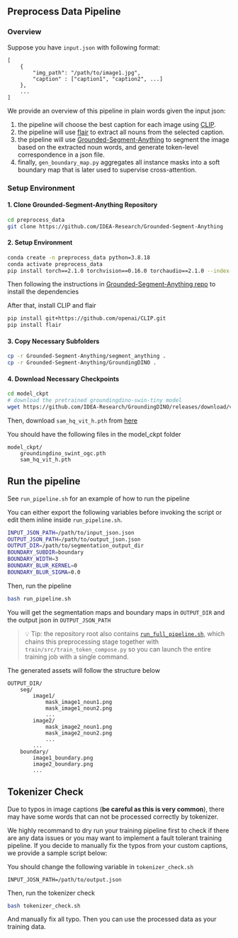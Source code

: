 
## Preprocess Data Pipeline

### Overview

Suppose you have `input.json` with following format:
```
[
    {
        "img_path": "/path/to/image1.jpg",
        "caption" : ["caption1", "caption2", ...]
    },
    ...
]
```

We provide an overview of this pipeline in plain words given the input json:
1. the pipeline will choose the best caption for each image using [CLIP](https://github.com/openai/CLIP).
2. the pipeline will use [flair](https://github.com/flairNLP/flair) to extract all nouns from the selected caption.
3. the pipeline will use [Grounded-Segment-Anything](https://github.com/IDEA-Research/Grounded-Segment-Anything) to segment the image based on the extracted noun words, and generate token-level correspondence in a json file.
4. finally, `gen_boundary_map.py` aggregates all instance masks into a soft boundary map that is later used to supervise cross-attention.

### Setup Environment

#### 1.  Clone Grounded-Segment-Anything Repository

```bash
cd preprocess_data
git clone https://github.com/IDEA-Research/Grounded-Segment-Anything
```

#### 2. Setup Environment
```bash
conda create -n preprocess_data python=3.8.18
conda activate preprocess_data
pip install torch==2.1.0 torchvision==0.16.0 torchaudio==2.1.0 --index-url https://download.pytorch.org/whl/cu118
```
Then following the instructions in [Grounded-Segment-Anything repo](https://github.com/IDEA-Research/Grounded-Segment-Anything) to install the dependencies

After that, install CLIP and flair
```bash
pip install git+https://github.com/openai/CLIP.git
pip install flair
```

#### 3. Copy Necessary Subfolders
```bash
cp -r Grounded-Segment-Anything/segment_anything .
cp -r Grounded-Segment-Anything/GroundingDINO .
```

#### 4. Download Necessary Checkpoints

```bash
cd model_ckpt
# download the pretrained groundingdino-swin-tiny model
wget https://github.com/IDEA-Research/GroundingDINO/releases/download/v0.1.0-alpha/groundingdino_swint_ogc.pth
```
Then, download `sam_hq_vit_h.pth` from [here](https://github.com/SysCV/sam-hq#model-checkpoints)


You should have the following files in the model_ckpt folder
```
model_ckpt/
    groundingdino_swint_ogc.pth
    sam_hq_vit_h.pth
```

## Run the pipeline

See `run_pipeline.sh` for an example of how to run the pipeline

You can either export the following variables before invoking the script or edit them inline inside `run_pipeline.sh`.
```bash
INPUT_JSON_PATH=/path/to/input_json.json
OUTPUT_JSON_PATH=/path/to/output_json.json
OUTPUT_DIR=/path/to/segmentation_output_dir
BOUNDARY_SUBDIR=boundary
BOUNDARY_WIDTH=3
BOUNDARY_BLUR_KERNEL=0
BOUNDARY_BLUR_SIGMA=0.0
```

Then, run the pipeline
```bash
bash run_pipeline.sh
```

You will get the segmentation maps and boundary maps in `OUTPUT_DIR` and the output json in `OUTPUT_JSON_PATH`

> 💡 Tip: the repository root also contains [`run_full_pipeline.sh`](../run_full_pipeline.sh), which chains this preprocessing stage together with `train/src/train_token_compose.py` so you can launch the entire training job with a single command.

The generated assets will follow the structure below
```
OUTPUT_DIR/
    seg/
        image1/
            mask_image1_noun1.png
            mask_image1_noun2.png
            ...
        image2/
            mask_image2_noun1.png
            mask_image2_noun2.png
            ...
        ...
    boundary/
        image1_boundary.png
        image2_boundary.png
        ...
```

## Tokenizer Check

Due to typos in image captions (**be careful as this is very common**), there may have some words that can not be processed correctly by tokenizer.

We highly recommand to dry run your training pipeline first to check if there are any data issues or you may want to implement a fault tolerant training pipeline. If you decide to manually fix the typos from your custom captions, we provide a sample script below:

You should change the following variable in `tokenizer_check.sh`
```
INPUT_JOSN_PATH=/path/to/output.json
```

Then, run the tokenizer check
```bash
bash tokenizer_check.sh
```

And manually fix all typo. Then you can use the processed data as your training data.

